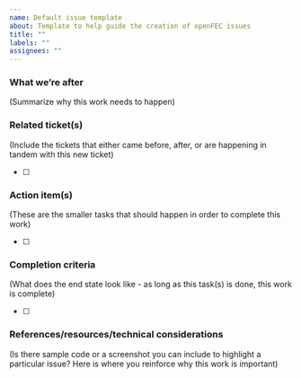```yaml
---
name: Default issue template
about: Template to help guide the creation of openFEC issues
title: ""
labels: ""
assignees: ""
---
```


### What we’re after

(Summarize why this work needs to happen)

### Related ticket(s)

(Include the tickets that either came before, after, or are happening in tandem with this new ticket)

- [ ]

### Action item(s)

(These are the smaller tasks that should happen in order to complete this work)

- [ ]

### Completion criteria

(What does the end state look like - as long as this task(s) is done, this work is complete)

- [ ]

### References/resources/technical considerations

(Is there sample code or a screenshot you can include to highlight a particular issue? Here is where you reinforce why this work is important)
